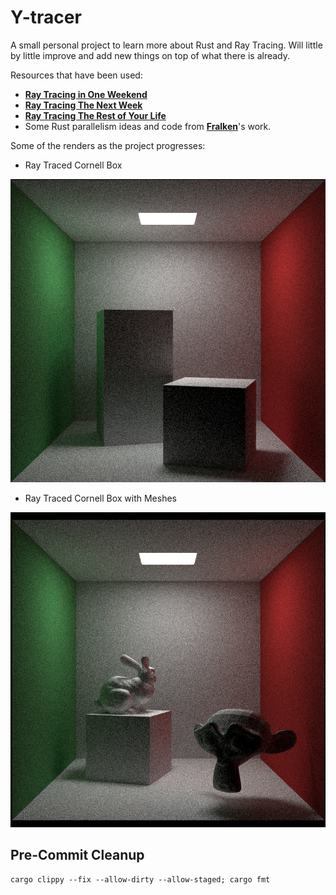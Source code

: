 # Y-tracer

A small personal project to learn more about Rust and Ray Tracing. Will little by little improve and add new things on top of what there is already.

Resources that have been used:
- **[Ray Tracing in One Weekend](https://raytracing.github.io/books/RayTracingInOneWeekend.html)**
- **[Ray Tracing The Next Week](https://raytracing.github.io/books/RayTracingTheNextWeek.html)**
- **[Ray Tracing The Rest of Your Life](https://raytracing.github.io/books/RayTracingTheRestOfYourLife.html)**
- Some Rust parallelism ideas and code from **[Fralken](https://github.com/fralken/ray-tracing-the-next-week)**'s work.

Some of the renders as the project progresses:
- Ray Traced Cornell Box

![Ray Traced Cornell Box](renders/cornell_raytraced.png)

- Ray Traced Cornell Box with Meshes

![Ray Traced Cornell Box with Meshes](renders/cornell_mesh_rt.png)

## Pre-Commit Cleanup

```
cargo clippy --fix --allow-dirty --allow-staged; cargo fmt
```
